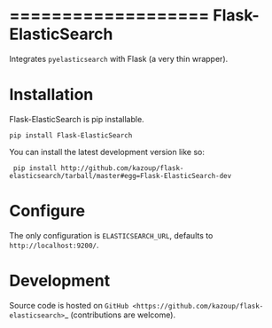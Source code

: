===================
Flask-ElasticSearch
===================

Integrates ``pyelasticsearch`` with Flask (a very thin wrapper).

Installation
============

Flask-ElasticSearch is pip installable.

    pip install Flask-ElasticSearch

You can install the latest development version like so:

     pip install http://github.com/kazoup/flask-elasticsearch/tarball/master#egg=Flask-ElasticSearch-dev

Configure
=========

The only configuration is `ELASTICSEARCH_URL`, defaults to `http://localhost:9200/`.

Development
===========

Source code is hosted on `GitHub <https://github.com/kazoup/flask-elasticsearch>`_
(contributions are welcome).
